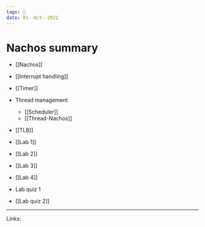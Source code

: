 ```yaml
---
tags: 🌱
date: 01--Oct--2022
---
```


# Nachos summary

- [[Nachos]]
- [[Interrupt handling]]
- [[Timer]]
- Thread management
    - [[Scheduler]]
    - [[Thread-Nachos]]
- [[TLB]]

- [[Lab 1]]
- [[Lab 2]]
- [[Lab 3]]
- [[Lab 4]]

- Lab quiz 1
- [[Lab quiz 2]]
---
Links: 